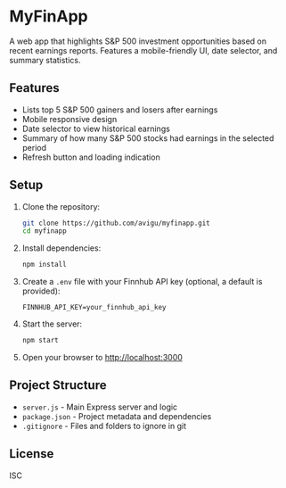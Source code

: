 # MyFinApp

A web app that highlights S&P 500 investment opportunities based on recent earnings reports. Features a mobile-friendly UI, date selector, and summary statistics.

## Features
- Lists top 5 S&P 500 gainers and losers after earnings
- Mobile responsive design
- Date selector to view historical earnings
- Summary of how many S&P 500 stocks had earnings in the selected period
- Refresh button and loading indication

## Setup
1. Clone the repository:
   ```sh
   git clone https://github.com/avigu/myfinapp.git
   cd myfinapp
   ```
2. Install dependencies:
   ```sh
   npm install
   ```
3. Create a `.env` file with your Finnhub API key (optional, a default is provided):
   ```env
   FINNHUB_API_KEY=your_finnhub_api_key
   ```
4. Start the server:
   ```sh
   npm start
   ```
5. Open your browser to [http://localhost:3000](http://localhost:3000)

## Project Structure
- `server.js` - Main Express server and logic
- `package.json` - Project metadata and dependencies
- `.gitignore` - Files and folders to ignore in git

## License
ISC 